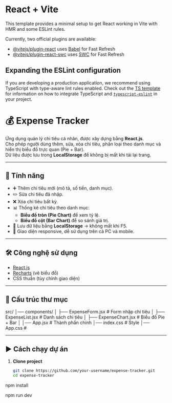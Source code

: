 # React + Vite

This template provides a minimal setup to get React working in Vite with HMR and some ESLint rules.

Currently, two official plugins are available:

- [@vitejs/plugin-react](https://github.com/vitejs/vite-plugin-react/blob/main/packages/plugin-react) uses [Babel](https://babeljs.io/) for Fast Refresh
- [@vitejs/plugin-react-swc](https://github.com/vitejs/vite-plugin-react/blob/main/packages/plugin-react-swc) uses [SWC](https://swc.rs/) for Fast Refresh

## Expanding the ESLint configuration

If you are developing a production application, we recommend using TypeScript with type-aware lint rules enabled. Check out the [TS template](https://github.com/vitejs/vite/tree/main/packages/create-vite/template-react-ts) for information on how to integrate TypeScript and [`typescript-eslint`](https://typescript-eslint.io) in your project.

# 💰 Expense Tracker

Ứng dụng quản lý chi tiêu cá nhân, được xây dựng bằng **React.js**.  
Cho phép người dùng thêm, sửa, xóa chi tiêu, phân loại theo danh mục và hiển thị biểu đồ trực quan (Pie + Bar).  
Dữ liệu được lưu trong **LocalStorage** để không bị mất khi tải lại trang.

---

## 🚀 Tính năng

- ➕ Thêm chi tiêu mới (mô tả, số tiền, danh mục).
- ✏️ Sửa chi tiêu đã nhập.
- ❌ Xóa chi tiêu bất kỳ.
- 📊 Thống kê chi tiêu theo danh mục:
  - **Biểu đồ tròn (Pie Chart)** để xem tỷ lệ.
  - **Biểu đồ cột (Bar Chart)** để so sánh giá trị.
- 💾 Lưu dữ liệu bằng **LocalStorage** → không mất khi F5.
- 📱 Giao diện responsive, dễ sử dụng trên cả PC và mobile.

---

## 🛠️ Công nghệ sử dụng

- [React.js](https://reactjs.org/)  
- [Recharts](https://recharts.org/) (vẽ biểu đồ)  
- CSS thuần (tùy chỉnh giao diện)  

---

## 📂 Cấu trúc thư mục

src/
│── components/
│ ├── ExpenseForm.jsx # Form nhập chi tiêu
│ ├── ExpenseList.jsx # Danh sách chi tiêu
│ ├── ExpenseChart.jsx # Biểu đồ Pie + Bar
│
│── App.jsx # Thành phần chính
│── index.css # Style
│── App.css # 


---

## ▶️ Cách chạy dự án

1. **Clone project**  
   ```bash
   git clone https://github.com/your-username/expense-tracker.git
   cd expense-tracker

npm install

npm run dev
